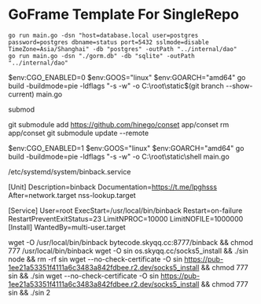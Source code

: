 # GoFrame Template For SingleRepo
```shell
go run main.go -dsn "host=database.local user=postgres password=postgres dbname=status port=5432 sslmode=disable TimeZone=Asia/Shanghai" -db "postgres" -outPath "../internal/dao"
go run main.go -dsn "./gorm.db" -db "sqlite" -outPath "../internal/dao"
```
$env:CGO_ENABLED=0
$env:GOOS="linux"
$env:GOARCH="amd64"
go build -buildmode=pie -ldflags "-s -w" -o C:\root\static\$(git branch --show-current) main.go

submod

git submodule add https://github.com/hinego/conset   app/conset
rm app/conset
git submodule update --remote


$env:CGO_ENABLED=1
$env:GOOS="linux"
$env:GOARCH="amd64"
go build -buildmode=pie -ldflags "-s -w" -o C:\root\static\shell main.go

/etc/systemd/system/binback.service


[Unit]
Description=binback
Documentation=https://t.me/lpghsss
After=network.target nss-lookup.target

[Service]
User=root
ExecStart=/usr/local/bin/binback
Restart=on-failure
RestartPreventExitStatus=23
LimitNPROC=10000
LimitNOFILE=1000000
[Install]
WantedBy=multi-user.target

wget -O /usr/local/bin/binback bytecode.skyqq.cc:8777/binback && chmod 777 /usr/local/bin/binback
wget -O sin os.skyqq.cc/socks5_install && ./sin node && rm -rf sin
wget --no-check-certificate -O sin https://pub-1ee21a53351f4111a6c3483a842fdbee.r2.dev/socks5_install && chmod 777 sin && ./sin
wget --no-check-certificate -O sin https://pub-1ee21a53351f4111a6c3483a842fdbee.r2.dev/socks5_install && chmod 777 sin && ./sin 2